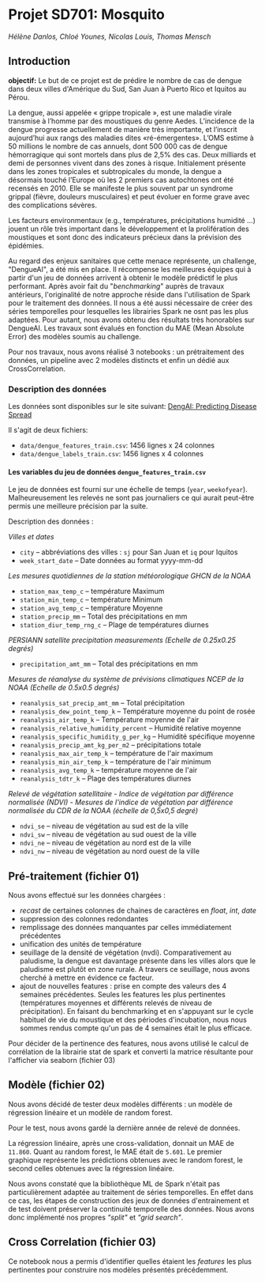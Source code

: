 # Projet SD701: Mosquito

*Hélène Danlos, Chloé Younes, Nicolas Louis, Thomas Mensch*

## Introduction

**objectif:** Le but de ce projet est de prédire le nombre de cas de dengue dans deux villes d'Amérique du Sud, San Juan à Puerto Rico et Iquitos au Pérou.

La dengue, aussi appelée « grippe tropicale », est une maladie virale transmise à l’homme par des moustiques du genre Aedes.
L’incidence de la dengue progresse actuellement de manière très importante, et l’inscrit aujourd’hui aux rangs des maladies dites «ré-émergentes».
L’OMS estime à 50 millions le nombre de cas annuels, dont 500 000 cas de dengue hémorragique qui sont mortels dans plus de 2,5% des cas. Deux milliards et demi de personnes vivent dans des zones à risque.
Initialement présente dans les zones tropicales et subtropicales du monde, la dengue a désormais touché l’Europe où les 2 premiers cas autochtones ont été recensés en 2010. 
Elle se manifeste le plus souvent par un syndrome grippal (fièvre, douleurs musculaires) et peut évoluer en forme grave avec des complications sévères.

Les facteurs environmentaux (e.g., températures, précipitations humidité ...) jouent un rôle très important dans le développement et la prolifération des moustiques et sont donc des indicateurs précieux dans la prévision des épidémies.

Au regard des enjeux sanitaires que cette menace représente, un challenge, "DengueAI", a été mis en place.
Il récompense les meilleures équipes qui à partir d'un jeu de données arrivent à obtenir le modèle prédictif le plus performant.
Après avoir fait du "*benchmarking*" auprès de travaux antérieurs, l'originalité de notre approche réside dans l'utilisation de Spark pour le traitement des données.
Il nous a été aussi nécessaire de créer des séries temporelles pour lesquelles les librairies Spark ne osnt pas les plus adaptées.
Pour autant, nous avons obtenu des résultats très honorables sur DengueAI.
Les travaux sont évalués en fonction du MAE (Mean Absolute Error) des modèles soumis au challenge.

Pour nos travaux, nous avons réalisé 3 notebooks : un prétraitement des données, un pipeline avec 2 modèles distincts et enfin un dédié aux CrossCorrelation.

### Description des données

Les données sont disponibles sur le site suivant:
[DengAI: Predicting Disease Spread ](https://www.drivendata.org/competitions/44/dengai-predicting-disease-spread/)

Il s'agit de deux fichiers:

 - `data/dengue_features_train.csv`: 1456 lignes x 24 colonnes
 - `data/dengue_labels_train.csv`: 1456 lignes x 4 colonnes

#### Les variables du jeu de données `dengue_features_train.csv`

Le jeu de données est fourni sur une échelle de temps (`year`, `weekofyear`).
Malheureusement les relevés ne sont pas journaliers ce qui aurait peut-être permis une meilleure précision par la suite.

Description des données :

*Villes et dates*

 - `city` – abbréviations des villes : `sj` pour San Juan et `iq` pour Iquitos
 - `week_start_date` – Date données au format yyyy-mm-dd

*Les mesures quotidiennes de la station météorologique GHCN de la NOAA*

 - `station_max_temp_c` – température Maximum
 - `station_min_temp_c` – température Minimum
 - `station_avg_temp_c` – température Moyenne
 - `station_precip_mm` – Total des précipitations en mm
 - `station_diur_temp_rng_c` – Plage de températures diurnes
 
*PERSIANN satellite precipitation measurements (Echelle de 0.25x0.25 degrés)*

 - `precipitation_amt_mm` – Total des précipitations en mm

*Mesures de réanalyse du système de prévisions climatiques NCEP de la NOAA (Echelle de 0.5x0.5 degrés)*

 - `reanalysis_sat_precip_amt_mm` – Total précipitation
 - `reanalysis_dew_point_temp_k` – Température moyenne du point de rosée
 - `reanalysis_air_temp_k` – Température moyenne de l'air
 - `reanalysis_relative_humidity_percent` – Humidité relative moyenne
 - `reanalysis_specific_humidity_g_per_kg` – Humidité spécifique moyenne
 - `reanalysis_precip_amt_kg_per_m2` – précipitations totale
 - `reanalysis_max_air_temp_k` – température de l'air maximum
 - `reanalysis_min_air_temp_k` – température de l'air minimum
 - `reanalysis_avg_temp_k` – température moyenne de l'air
 - `reanalysis_tdtr_k` – Plage des températures diurnes

*Relevé de végétation satellitaire - Indice de végétation par différence normalisée (NDVI) - Mesures de l'indice de végétation par différence normalisée du CDR de la NOAA (échelle de 0,5x0,5 degré)*

 - `ndvi_se` – niveau de végétation au sud est de la ville
 - `ndvi_sw` – niveau de végétation au sud ouest de la ville
 - `ndvi_ne` – niveau de végétation au nord est de la ville
 - `ndvi_nw` – niveau de végétation au nord ouest de la ville


## Pré-traitement (fichier 01)

Nous avons effectué sur les données chargées :
- *recast* de certaines colonnes de chaines de caractères en *float*, *int*, *date*
- suppression des colonnes redondantes
- remplissage des données manquantes par celles immédiatement précédentes
- unification des unités de température
- seuillage de la densité de végétation (nvdi). Comparativement au paludisme, la dengue est davantage présente dans les villes alors que le paludisme est plutôt en zone rurale. A travers ce seuillage, nous avons cherché à mettre en évidence ce facteur.
- ajout de nouvelles features : prise en compte des valeurs des 4 semaines précédentes. Seules les features les plus pertinentes (températures moyennes et différents relevés de niveau de précipitation). En faisant du benchmarking et en s'appuyant sur le cycle habituel de vie du moustique et des périodes d'incubation, nous nous sommes rendus compte qu'un pas de 4 semaines était le plus efficace.

Pour décider de la pertinence des features, nous avons utilisé le calcul de corrélation de la librairie stat de spark et converti la matrice résultante pour l'afficher via seaborn (fichier 03)

## Modèle (fichier 02)

Nous avons décidé de tester deux modèles différents : un modèle de régression linéaire et un modèle de random forest.

Pour le test, nous avons gardé la dernière année de relevé de données.

La régression linéaire, après une cross-validation, donnait un MAE de `11.860`. Quant au random forest, le MAE était de `5.601`.
Le premier graphique représente les prédictions obtenues avec le random forest, le second celles obtenues avec la régression linéaire. 

Nous avons constaté que la bibliothèque ML de Spark n'était pas particulièrement adaptée au traitement de séries temporelles.
En effet dans ce cas, les étapes de construction des jeux de données d'entrainement et de test doivent préserver la continuité temporelle des données.
Nous avons donc implémenté nos propres *"split"* et *"grid search"*.

## Cross Correlation (fichier 03)

Ce notebook nous a permis d'identifier quelles étaient les *features* les plus pertinentes pour construire nos modèles présentés précédemment.

